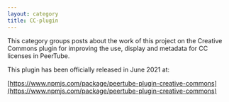 ```yaml
---
layout: category
title: CC-plugin
---
```


This category groups posts about the work of this project on the Creative Commons plugin for improving the use, display and metadata for CC licenses in PeerTube. 

This plugin has been officially released in June 2021 at:

[https://www.npmjs.com/package/peertube-plugin-creative-commons](https://www.npmjs.com/package/peertube-plugin-creative-commons)
